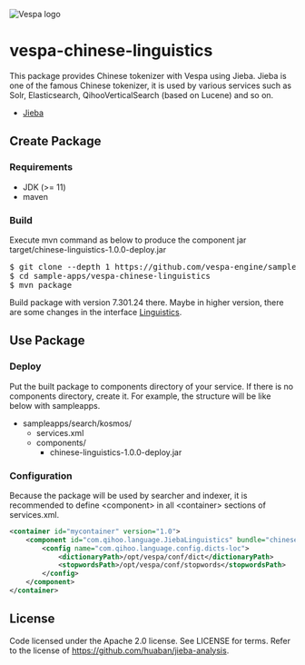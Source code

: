 <!-- Copyright Yahoo. Licensed under the terms of the Apache 2.0 license. See LICENSE in the project root. -->

![Vespa logo](https://vespa.ai/assets/vespa-logo-color.png)

# vespa-chinese-linguistics
This package provides Chinese tokenizer with Vespa using Jieba.
Jieba is one of the famous Chinese tokenizer,
it is used by various services such as
Solr, Elasticsearch, QihooVerticalSearch (based on Lucene) and so on.

* [Jieba](https://github.com/huaban/jieba-analysis)


## Create Package


### Requirements
* JDK (>= 11)
* maven


### Build
Execute mvn command as below to produce the component jar target/chinese-linguistics-1.0.0-deploy.jar

<pre data-test="exec">
$ git clone --depth 1 https://github.com/vespa-engine/sample-apps.git
$ cd sample-apps/vespa-chinese-linguistics
$ mvn package
</pre>

Build package with version 7.301.24 there.
Maybe in higher version, there are some changes in the interface [Linguistics](https://github.com/vespa-engine/vespa/blob/master/linguistics/src/main/java/com/yahoo/language/Linguistics.java).


## Use Package


### Deploy
Put the built package to components directory of your service.
If there is no components directory, create it.
For example, the structure will be like below with sampleapps.

* sampleapps/search/kosmos/
    * services.xml
    * components/
        * chinese-linguistics-1.0.0-deploy.jar


### Configuration

Because the package will be used by searcher and indexer,
it is recommended to define &lt;component&gt; in all &lt;container&gt; sections of services.xml.

```xml
<container id="mycontainer" version="1.0">
    <component id="com.qihoo.language.JiebaLinguistics" bundle="chinese-linguistics" >
        <config name="com.qihoo.language.config.dicts-loc">
            <dictionaryPath>/opt/vespa/conf/dict</dictionaryPath>
            <stopwordsPath>/opt/vespa/conf/stopwords</stopwordsPath>
        </config>
    </component>
</container>
```


## License
Code licensed under the Apache 2.0 license. See LICENSE for terms.
Refer to the license of https://github.com/huaban/jieba-analysis.
